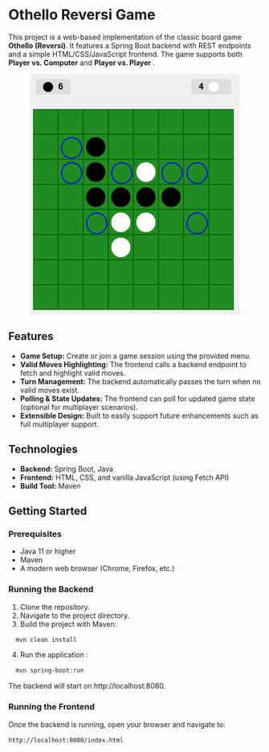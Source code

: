 # Othello Reversi Game

This project is a web-based implementation of the classic board game **Othello (Reversi)**. It features a Spring Boot backend with REST endpoints and a simple HTML/CSS/JavaScript frontend. The game supports both **Player vs. Computer** and **Player vs. Player** .

<p align="center">
  <img src="images/sceenshot.png" alt="Othello App Screenshot">
</p>


## Features

- **Game Setup:** Create or join a game session using the provided menu.
- **Valid Moves Highlighting:** The frontend calls a backend endpoint to fetch and highlight valid moves.
- **Turn Management:** The backend automatically passes the turn when no valid moves exist.
- **Polling & State Updates:** The frontend can poll for updated game state (optional for multiplayer scenarios).
- **Extensible Design:** Built to easily support future enhancements such as full multiplayer support.

## Technologies

- **Backend:** Spring Boot, Java
- **Frontend:** HTML, CSS, and vanilla JavaScript (using Fetch API)
- **Build Tool:** Maven

## Getting Started

### Prerequisites

- Java 11 or higher
- Maven
- A modern web browser (Chrome, Firefox, etc.)

### Running the Backend

1. Clone the repository.
2. Navigate to the project directory.
3. Build the project with Maven:
```bash
  mvn clean install
```
4. Run the application :
```bash
  mvn spring-boot:run
```
The backend will start on http://localhost:8080. 

### Running the Frontend
Once the backend is running, open your browser and navigate to:
```bash
http://localhost:8080/index.html

```
